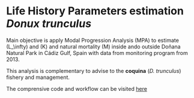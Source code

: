 # Life History Parameters estimation *Donux trunculus* 


Main objective is apply  Modal Progression Analysis (MPA) to estimate \(L_\infty\) and \(K\) and natural mortality \(M\) inside ando outside Doñana Natural Park in Cádiz Gulf, Spain with data from monitoring program from 2013.

This analysis is complementary to advise to the **coquina** (*D. trunculus*) fishery and management.

The comprensive code and workflow can be visited [here]()

